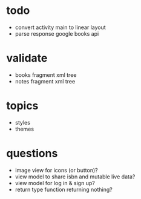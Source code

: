 # todo

- convert activity main to linear layout
- parse response google books api

# validate

- books fragment xml tree
- notes fragment xml tree

# topics

- styles
- themes

# questions

- image view for icons (or button)?
- view model to share isbn and mutable live data?
- view model for log in & sign up?
- return type function returning nothing?